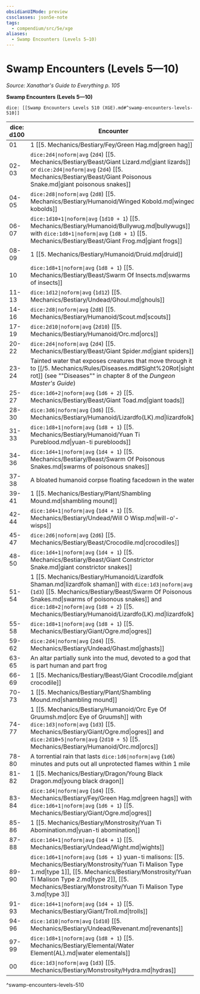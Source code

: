 ```yaml
---
obsidianUIMode: preview
cssclasses: json5e-note
tags:
  - compendium/src/5e/xge
aliases:
  - Swamp Encounters (Levels 5—10)
---
```

# Swamp Encounters (Levels 5—10)
*Source: Xanathar's Guide to Everything p. 105* 

**Swamp Encounters (Levels 5—10)**

`dice: [[Swamp Encounters Levels 510 (XGE).md#^swamp-encounters-levels-510]]`

| dice: d100 | Encounter |
|------------|-----------|
| 01 | 1 [[5. Mechanics/Bestiary/Fey/Green Hag.md\|green hag]] |
| 02-03 | `dice:2d4\|noform\|avg` (`2d4`) [[5. Mechanics/Bestiary/Beast/Giant Lizard.md\|giant lizards]] or `dice:2d4\|noform\|avg` (`2d4`) [[5. Mechanics/Bestiary/Beast/Giant Poisonous Snake.md\|giant poisonous snakes]] |
| 04-05 | `dice:2d8\|noform\|avg` (`2d8`) [[5. Mechanics/Bestiary/Humanoid/Winged Kobold.md\|winged kobolds]] |
| 06-07 | `dice:1d10+1\|noform\|avg` (`1d10 + 1`) [[5. Mechanics/Bestiary/Humanoid/Bullywug.md\|bullywugs]] with `dice:1d8+1\|noform\|avg` (`1d8 + 1`) [[5. Mechanics/Bestiary/Beast/Giant Frog.md\|giant frogs]] |
| 08-09 | 1 [[5. Mechanics/Bestiary/Humanoid/Druid.md\|druid]] |
| 10 | `dice:1d8+1\|noform\|avg` (`1d8 + 1`) [[5. Mechanics/Bestiary/Beast/Swarm Of Insects.md\|swarms of insects]] |
| 11-13 | `dice:1d12\|noform\|avg` (`1d12`) [[5. Mechanics/Bestiary/Undead/Ghoul.md\|ghouls]] |
| 14-16 | `dice:2d8\|noform\|avg` (`2d8`) [[5. Mechanics/Bestiary/Humanoid/Scout.md\|scouts]] |
| 17-19 | `dice:2d10\|noform\|avg` (`2d10`) [[5. Mechanics/Bestiary/Humanoid/Orc.md\|orcs]] |
| 20-22 | `dice:2d4\|noform\|avg` (`2d4`) [[5. Mechanics/Bestiary/Beast/Giant Spider.md\|giant spiders]] |
| 23-24 | Tainted water that exposes creatures that move through it to [[/5. Mechanics/Rules/Diseases.md#Sight%20Rot\|sight rot]] (see ""Diseases"" in chapter 8 of the *Dungeon Master's Guide*) |
| 25-27 | `dice:1d6+2\|noform\|avg` (`1d6 + 2`) [[5. Mechanics/Bestiary/Beast/Giant Toad.md\|giant toads]] |
| 28-30 | `dice:3d6\|noform\|avg` (`3d6`) [[5. Mechanics/Bestiary/Humanoid/Lizardfo(LK).md\|lizardfolk]] |
| 31-33 | `dice:1d8+1\|noform\|avg` (`1d8 + 1`) [[5. Mechanics/Bestiary/Humanoid/Yuan Ti Pureblood.md\|yuan-ti purebloods]] |
| 34-36 | `dice:1d4+1\|noform\|avg` (`1d4 + 1`) [[5. Mechanics/Bestiary/Beast/Swarm Of Poisonous Snakes.md\|swarms of poisonous snakes]] |
| 37-38 | A bloated humanoid corpse floating facedown in the water |
| 39-41 | 1 [[5. Mechanics/Bestiary/Plant/Shambling Mound.md\|shambling mound]] |
| 42-44 | `dice:1d4+1\|noform\|avg` (`1d4 + 1`) [[5. Mechanics/Bestiary/Undead/Will O Wisp.md\|will-o'-wisps]] |
| 45-47 | `dice:2d6\|noform\|avg` (`2d6`) [[5. Mechanics/Bestiary/Beast/Crocodile.md\|crocodiles]] |
| 48-50 | `dice:1d4+1\|noform\|avg` (`1d4 + 1`) [[5. Mechanics/Bestiary/Beast/Giant Constrictor Snake.md\|giant constrictor snakes]] |
| 51-54 | 1 [[5. Mechanics/Bestiary/Humanoid/Lizardfolk Shaman.md\|lizardfolk shaman]] with `dice:1d3\|noform\|avg` (`1d3`) [[5. Mechanics/Bestiary/Beast/Swarm Of Poisonous Snakes.md\|swarms of poisonous snakes]] and `dice:1d8+2\|noform\|avg` (`1d8 + 2`) [[5. Mechanics/Bestiary/Humanoid/Lizardfo(LK).md\|lizardfolk]] |
| 55-58 | `dice:1d8+1\|noform\|avg` (`1d8 + 1`) [[5. Mechanics/Bestiary/Giant/Ogre.md\|ogres]] |
| 59-62 | `dice:2d4\|noform\|avg` (`2d4`) [[5. Mechanics/Bestiary/Undead/Ghast.md\|ghasts]] |
| 63-65 | An altar partially sunk into the mud, devoted to a god that is part human and part frog |
| 66-69 | 1 [[5. Mechanics/Bestiary/Beast/Giant Crocodile.md\|giant crocodile]] |
| 70-73 | 1 [[5. Mechanics/Bestiary/Plant/Shambling Mound.md\|shambling mound]] |
| 74-77 | 1 [[5. Mechanics/Bestiary/Humanoid/Orc Eye Of Gruumsh.md\|orc Eye of Gruumsh]] with `dice:1d3\|noform\|avg` (`1d3`) [[5. Mechanics/Bestiary/Giant/Ogre.md\|ogres]] and `dice:2d10+5\|noform\|avg` (`2d10 + 5`) [[5. Mechanics/Bestiary/Humanoid/Orc.md\|orcs]] |
| 78-80 | A torrential rain that lasts `dice:1d6\|noform\|avg` (`1d6`) minutes and puts out all unprotected flames within 1 mile |
| 81-82 | 1 [[5. Mechanics/Bestiary/Dragon/Young Black Dragon.md\|young black dragon]] |
| 83-84 | `dice:1d4\|noform\|avg` (`1d4`) [[5. Mechanics/Bestiary/Fey/Green Hag.md\|green hags]] with `dice:1d6+1\|noform\|avg` (`1d6 + 1`) [[5. Mechanics/Bestiary/Giant/Ogre.md\|ogres]] |
| 85-86 | 1 [[5. Mechanics/Bestiary/Monstrosity/Yuan Ti Abomination.md\|yuan-ti abomination]] |
| 87-88 | `dice:1d4+1\|noform\|avg` (`1d4 + 1`) [[5. Mechanics/Bestiary/Undead/Wight.md\|wights]] |
| 89-90 | `dice:1d6+1\|noform\|avg` (`1d6 + 1`) yuan-ti malisons: [[5. Mechanics/Bestiary/Monstrosity/Yuan Ti Malison Type 1.md\|type 1]], [[5. Mechanics/Bestiary/Monstrosity/Yuan Ti Malison Type 2.md\|type 2]], [[5. Mechanics/Bestiary/Monstrosity/Yuan Ti Malison Type 3.md\|type 3]] |
| 91-93 | `dice:1d4+1\|noform\|avg` (`1d4 + 1`) [[5. Mechanics/Bestiary/Giant/Troll.md\|trolls]] |
| 94-96 | `dice:1d10\|noform\|avg` (`1d10`) [[5. Mechanics/Bestiary/Undead/Revenant.md\|revenants]] |
| 97-99 | `dice:1d8+1\|noform\|avg` (`1d8 + 1`) [[5. Mechanics/Bestiary/Elemental/Water Element(AL).md\|water elementals]] |
| 00 | `dice:1d3\|noform\|avg` (`1d3`) [[5. Mechanics/Bestiary/Monstrosity/Hydra.md\|hydras]] |
^swamp-encounters-levels-510
